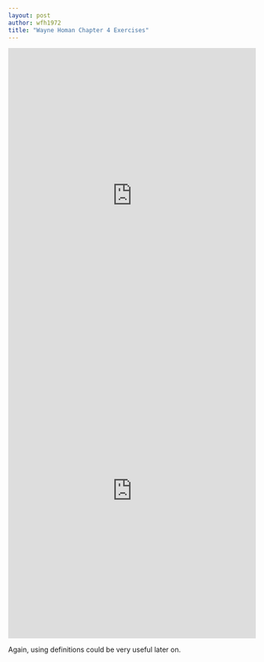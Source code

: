 ```yaml
--- 
layout: post
author: wfh1972
title: "Wayne Homan Chapter 4 Exercises"
---
```



<iframe src="https://trinket.io/embed/python/b2a31c8c05" width="100%" height="600" frameborder="0" marginwidth="0" marginheight="0" allowfullscreen></iframe>

<iframe src="https://trinket.io/embed/python/eacc96920a" width="100%" height="600" frameborder="0" marginwidth="0" marginheight="0" allowfullscreen></iframe>

Again, using definitions could be very useful later on.
